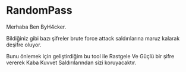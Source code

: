 # RandomPass

Merhaba Ben ByH4cker. 

Bildiğiniz gibi bazı şifreler brute force attack saldırılarına maruz kalarak deşifre oluyor. 

Bunu önlemek için geliştirdiğim bu tool ile Rastgele Ve Güçlü bir şifre vererek Kaba Kuvvet Saldırılarından sizi koruyacaktır. 

